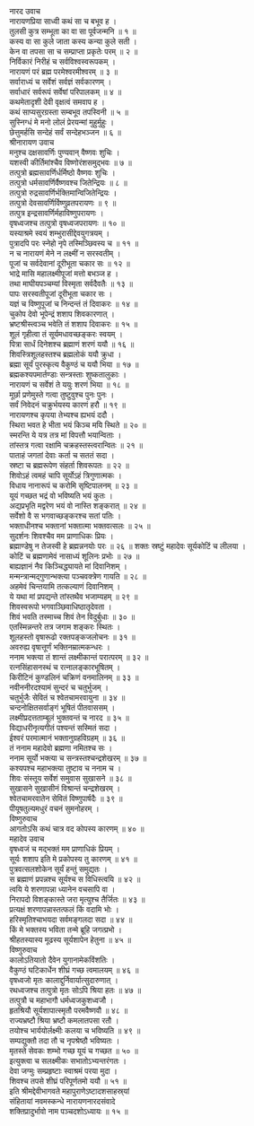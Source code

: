 नारद उवाच  
नारायणप्रिया साध्वी कथं सा च बभूव ह ।  
तुलसी कुत्र सम्भूता का वा सा पूर्वजन्मनि ॥ १ ॥  
कस्य वा सा कुले जाता कस्य कन्या कुले सती ।  
केन वा तपसा सा च सम्प्राप्ता प्रकृतेः परम् ॥ २ ॥  
निर्विकारं निरीहं च सर्वविश्वस्वरूपकम् ।  
नारायणं परं ब्रह्म परमेश्वरमीश्वरम् ॥ ३ ॥  
सर्वाराध्यं च सर्वेशं सर्वज्ञं सर्वकारणम् ।  
सर्वाधारं सर्वरूपं सर्वेषां परिपालकम् ॥ ४ ॥  
कथमेतादृशी देवी वृक्षत्वं समवाप ह ।  
कथं साप्यसुरग्रस्ता सम्बभूव तपस्विनी ॥ ५ ॥  
सुस्निग्धं मे मनो लोलं प्रेरयन्मां मुहुर्मुहुः ।  
छेत्तुमर्हसि सन्देहं सर्वं सन्देहभञ्जन ॥ ६ ॥  
श्रीनारायण उवाच  
मनुश्च दक्षसावर्णिः पुण्यवान् वैष्णवः शुचिः ।  
यशस्वी कीर्तिमांश्चैव विष्णोरंशसमुद्भवः ॥ ७ ॥  
तत्पुत्रो ब्रह्मसावर्णिर्धर्मिष्ठो वैष्णवः शुचिः ।  
तत्पुत्रो धर्मसावर्णिर्वैष्णवश्च जितेन्द्रियः ॥ ८ ॥  
तत्पुत्रो रुद्रसावर्णिर्भक्तिमान्विजितेन्द्रियः ।  
तत्पुत्रो देवसावर्णिर्विष्णुव्रतपरायणः ॥ ९ ॥  
तत्पुत्र इन्द्रसावर्णिर्महाविष्णुपरायणः ।  
वृषध्वजश्च तत्पुत्रो वृषध्वजपरायणः ॥ १० ॥  
यस्याश्रमे स्वयं शम्भुरासीद्देवयुगत्रयम् ।  
पुत्रादपि परः स्नेहो नृपे तस्मिञ्छिवस्य च ॥ ११ ॥  
न च नारायणं मेने न लक्ष्मीं न सरस्वतीम् ।  
पूजां च सर्वदेवानां दूरीभूता चकार सः ॥ १२ ॥  
भाद्रे मासि महालक्ष्मीपूजां मत्तो बभञ्ज ह ।  
तथा माघीयपञ्चम्यां विस्मृता सर्वदैवतैः ॥ १३ ॥  
पापः सरस्वतीपूजां दूरीभूता चकार सः ।  
यज्ञं च विष्णुपूजां च निन्दन्तं तं दिवाकरः ॥ १४ ॥  
चुकोप देवो भूपेन्द्रं शशाप शिवकारणात् ।  
भ्रष्टश्रीस्त्वञ्च भवेति तं शशाप दिवाकरः ॥ १५ ॥  
शूलं गृहीत्वा तं सूर्यमधावच्छङ्‌करः स्वयम् ।  
पित्रा सार्धं दिनेशश्च ब्रह्माणं शरणं ययौ ॥ १६ ॥  
शिवस्त्रिशूलहस्तश्च ब्रह्मलोकं ययौ क्रुधा ।  
ब्रह्मा सूर्यं पुरस्कृत्य वैकुण्ठं च ययौ भिया ॥ १७ ॥  
ब्रह्मकश्यपमार्तण्डाः सन्त्रस्ताः शुष्कतालुकाः ।  
नारायणं च सर्वेशं ते ययुः शरणं भिया ॥ १८ ॥  
मूर्छा प्रणेमुस्ते गत्वा तुष्टुवुश्च पुनः पुनः ।  
सर्वं निवेदनं चक्रुर्भयस्य कारणं हरौ ॥ १९ ॥  
नारायणश्च कृपया तेभ्यश्च ह्यभयं ददौ ।  
स्थिरा भवत हे भीता भयं किञ्च मयि स्थिते ॥ २० ॥  
स्मरन्ति ये यत्र तत्र मां विपत्तौ भयान्विताः ।  
तांस्तत्र गत्वा रक्षामि चक्रहस्तस्त्वरान्वितः ॥ २१ ॥  
पाताहं जगतां देवाः कर्ता च सततं सदा ।  
स्रष्टा च ब्रह्मरूपेण संहर्ता शिवरूपतः ॥ २२ ॥  
शिवोऽहं त्वमहं चापि सूर्योऽहं त्रिगुणात्मकः ।  
विधाय नानारूपं च करोमि सृष्टिपालनम् ॥ २३ ॥  
यूयं गच्छत भद्रं वो भविष्यति भयं कुतः ।  
अद्यप्रभृति मद्वरेण भयं वो नास्ति शङ्‌करात् ॥ २४ ॥  
सर्वेशो वै स भगवाच्छङ्‌करश्च सतां पतिः ।  
भक्ताधीनश्च भक्तानां भक्तात्मा भक्तवत्सलः ॥ २५ ॥  
सुदर्शनः शिवश्चैव मम प्राणाधिकः प्रियः ।  
ब्रह्माण्डेषु न तेजस्वी हे ब्रह्मन्ननयोः परः ॥ २६ ॥
शक्तः स्रष्टुं महादेवः सूर्यकोटिं च लीलया ।  
कोटिं च ब्रह्मणामेवं नासाध्यं शूलिनः प्रभोः ॥ २७ ॥  
बाह्यज्ञानं नैव किञ्चिद्ध्यायते मां दिवानिशम् ।  
मन्मन्त्रान्मद्‌गुणान्भक्त्या पञ्चवक्त्रेण गायति ॥ २८ ॥  
अहमेवं चिन्तयामि तत्कल्याणं दिवानिशम् ।  
ये यथा मां प्रपद्यन्ते तांस्तथैव भजाम्यहम् ॥ २९ ॥  
शिवस्वरूपो भगवाञ्छिवाधिष्ठातृदेवता ।  
शिवं भवति तस्माच्च शिवं तेन विदुर्बुधाः ॥ ३० ॥  
एतस्मिन्नन्तरे तत्र जगाम शङ्‌करः स्थितः ।  
शूलहस्तो वृषारूढो रक्तपङ्‌कजलोचनः ॥ ३१ ॥  
अवरुह्य वृषात्तूर्णं भक्तिनम्रात्मकन्धरः ।  
ननाम भक्त्या तं शान्तं लक्ष्मीकान्तं परात्परम् ॥ ३२ ॥  
रत्नसिंहासनस्थं च रत्नालङ्‌कारभूषितम् ।  
किरीटिनं कुण्डलिनं चक्रिणं वनमालिनम् ॥ ३३ ॥  
नवीननीरदश्यामं सुन्दरं च चतुर्भुजम् ।  
चतुर्भुजैः सेवितं च श्वेतचामरवायुना ॥ ३४ ॥  
चन्दनोक्षितसर्वाङ्‌गं भूषितं पीतवाससम् ।  
लक्ष्मीप्रदत्तताम्बूलं भुक्तवन्तं च नारद ॥ ३५ ॥  
विद्याधरीनृत्यगीतं पश्यन्तं सस्मितं सदा ।  
ईश्वरं परमात्मानं भक्तानुग्रहविग्रहम् ॥ ३६ ॥  
तं ननाम महादेवो ब्रह्मणा नमितश्च सः ।  
ननाम सूर्यो भक्त्या च सन्त्रस्तश्चन्द्रशेखरम् ॥ ३७ ॥  
कश्यपश्च महाभक्त्या तुष्टाव च ननाम च ।  
शिवः संस्तूय सर्वेशं समुवास सुखासने ॥ ३८ ॥  
सुखासने सुखासीनं विश्रान्तं चन्द्रशेखरम् ।  
श्वेतचामरवातेन सेवितं विष्णुपार्षदैः ॥ ३९ ॥  
पीयूषतुल्यमधुरं वचनं सुमनोहरम् ।  
विष्णुरुवाच  
आगतोऽसि कथं चात्र वद कोपस्य कारणम् ॥ ४० ॥  
महादेव उवाच  
वृषध्वजं च मद्भक्तं मम प्राणाधिकं प्रियम् ।  
सूर्यः शशाप इति मे प्रकोपस्य तु कारणम् ॥ ४१ ॥  
पुत्रवत्सलशोकेन सूर्यं हन्तुं समुद्यतः ।  
स ब्रह्माणं प्रपन्नश्च सूर्यश्च स विधिस्त्वयि ॥ ४२ ॥  
त्वयि ये शरणापन्ना ध्यानेन वचसापि वा ।  
निरापदो विशङ्‌कास्ते जरा मृत्युश्च तैर्जितः ॥ ४३ ॥  
प्रत्यक्षं शरणापन्नास्तत्फलं किं वदामि भोः ।  
हरिस्मृतिश्चाभयदा सर्वमङ्‌गलदा सदा ॥ ४४ ॥  
किं मे भक्तस्य भविता तन्मे ब्रूहि जगत्प्रभो ।  
श्रीहतस्यास्य मूढस्य सूर्यशापेन हेतुना ॥ ४५ ॥  
विष्णुरुवाच  
कालोऽतियातो दैवेन युगानामेकविंशतिः ।  
वैकुण्ठं घटिकार्धेन शीघ्रं गच्छ त्वमालयम् ॥ ४६ ॥  
वृषध्वजो मृतः कालाद्दुर्निवार्यात्सुदारुणात् ।  
रथध्वजश्च तत्पुत्रो मृतः सोऽपि श्रिया हतः ॥ ४७ ॥  
तत्पुत्रौ च महाभागौ धर्मध्वजकुशध्वजौ ।  
हृतश्रियौ सूर्यशापात्स्मृतौ परमवैष्णवौ ॥ ४८ ॥  
राज्यभ्रष्टौ श्रिया भ्रष्टौ कमलातपसा रतौ ।  
तयोश्च भार्ययोर्लक्ष्मीः कलया च भविष्यति ॥ ४९ ॥  
सम्पद्युक्तौ तदा तौ च नृपश्रेष्ठौ भविष्यतः ।  
मृतस्ते सेवकः शम्भो गच्छ यूयं च गच्छत ॥ ५० ॥  
इत्युक्त्वा च सलक्ष्मीकः सभातोऽभ्यन्तरंगतः ।  
देवा जग्मुः सम्प्रहृष्टाः स्वाश्रमं परया मुदा ।  
शिवश्च तपसे शीघ्रं परिपूर्णतमो ययौ ॥ ५१ ॥  
इति श्रीमद्देवीभागवते महापुराणेऽष्टादशसाहस्र्यां  
संहितायां नवमस्कन्धे नारायणनारदसंवादे  
शक्तिप्रादुर्भावो नाम पञ्चदशोऽध्यायः ॥ १५ ॥
